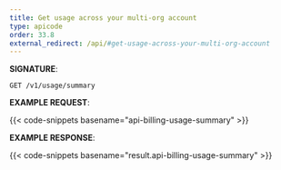 ```yaml
---
title: Get usage across your multi-org account
type: apicode
order: 33.8
external_redirect: /api/#get-usage-across-your-multi-org-account
---
```


**SIGNATURE**:

`GET /v1/usage/summary`

**EXAMPLE REQUEST**:

{{< code-snippets basename="api-billing-usage-summary" >}}

**EXAMPLE RESPONSE**:

{{< code-snippets basename="result.api-billing-usage-summary" >}}
